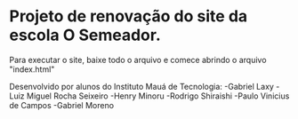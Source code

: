 # Projeto de renovação do site da escola O Semeador.

Para executar o site, baixe todo o arquivo e comece abrindo o arquivo "index.html"

Desenvolvido por alunos do Instituto Mauá de Tecnologia:
-Gabriel Laxy
-Luiz Miguel Rocha Seixeiro
-Henry Minoru
-Rodrigo Shiraishi
-Paulo Vinicius de Campos
-Gabriel Moreno 
